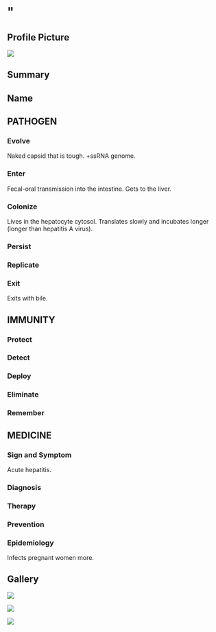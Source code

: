 # "

## Profile Picture

![](1.jpeg)

## Summary

## Name

## PATHOGEN

### Evolve

Naked capsid that is tough.
+ssRNA genome.

### Enter

Fecal-oral transmission into the intestine.
Gets to the liver.

### Colonize

Lives in the hepatocyte cytosol.
Translates slowly and incubates longer (longer than hepatitis A virus).

### Persist

### Replicate

### Exit

Exits with bile.

## IMMUNITY

### Protect

### Detect

### Deploy

### Eliminate

### Remember

## MEDICINE

### Sign and Symptom

Acute hepatitis.

### Diagnosis

### Therapy

### Prevention

### Epidemiology

Infects pregnant women more.

## Gallery

![](2.jpeg)

![](3.jpeg)

![](4.jpeg)
